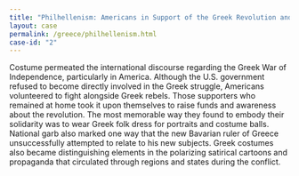 ```yaml
---
title: "Philhellenism: Americans in Support of the Greek Revolution and in Greek Costume"
layout: case
permalink: /greece/philhellenism.html
case-id: "2"
---
```


Costume permeated the international discourse
regarding the Greek War of Independence, particularly
in America. Although the U.S. government refused to
become directly involved in the Greek struggle,
Americans volunteered to fight alongside Greek rebels.
Those supporters who remained at home took it upon
themselves to raise funds and awareness about the
revolution. The most memorable way they found to
embody their solidarity was to wear Greek folk dress
for portraits and costume balls. National garb also
marked one way that the new Bavarian ruler of Greece
unsuccessfully attempted to relate to his new
subjects. Greek costumes also became distinguishing
elements in the polarizing satirical cartoons and
propaganda that circulated through regions and states
during the conflict.
